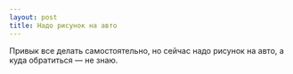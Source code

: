 ```yaml
---
layout: post 
title: Надо рисунок на авто 
--- 
```

Привык все делать самостоятельно, но сейчас надо рисунок на авто, а куда обратиться — не знаю.